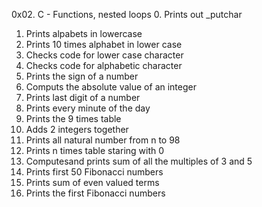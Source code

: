 0x02. C - Functions, nested loops
0. Prints out _putchar
1. Prints alpabets in lowercase
2. Prints 10 times alphabet in lower case
3. Checks code for lower case character
4. Checks code for alphabetic character
5. Prints the sign of a number
6. Computs the absolute value of an integer
7. Prints last digit of a number
8. Prints every minute of the day
9. Prints the 9 times table
10. Adds 2 integers together
11. Prints all natural number from n to 98
12. Prints n times table staring with 0
13. Computesand prints sum of all the multiples of 3 and 5
14. Prints first 50 Fibonacci numbers
15. Prints sum of even valued terms
16. Prints the first Fibonacci numbers
